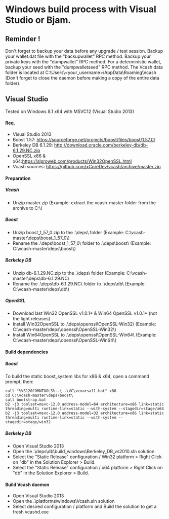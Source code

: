 # Windows build process with Visual Studio or Bjam.
## Reminder !
Don't forget to backup your data before any upgrade / test session.
Backup your wallet.dat file with the "backupwallet" RPC method.
Backup your private keys with the "dumpwallet" RPC method.
For a deterministic wallet, backup your seed with the "dumpwalletseed" RPC method.
The Vcash data folder is located at C:\Users\\<your_username>\AppData\Roaming\Vcash\
(Don't forget to close the daemon before making a copy of the entire data folder).

## Visual Studio
Tested on Windows 8.1 x64 with MSVC12 (Visual Studio 2013)
#### Req.
- Visual Studio 2013
- Boost 1.57: https://sourceforge.net/projects/boost/files/boost/1.57.0/
- Berkeley DB 6.1.29: http://download.oracle.com/berkeley-db/db-6.1.29.NC.zip
- OpenSSL x86 & x64:https://slproweb.com/products/Win32OpenSSL.html
- Vcash sources: https://github.com/xCoreDev/vcash/archive/master.zip

#### Preparation
##### Vcash
- Unzip master.zip (Example: extract the vcash-master folder from the archive to C:\\)

##### Boost
- Unzip boost_1_57_0.zip to the .\deps\ folder (Example: C:\vcash-master\deps\boost_1_57_0\\)
- Rename the .\deps\boost_1_57_0\ folder to .\deps\boost\ (Example: C:\vcash-master\deps\boost\\)

##### Berkeley DB
- Unzip db-6.1.29.NC.zip to the .\deps\ folder (Example: C:\vcash-master\deps\db-6.1.29.NC\\
- Rename the .\deps\db-6.1.29.NC\ folder to .\deps\db\ (Example: C:\vcash-master\deps\db\\)

##### OpenSSL
- Download last Win32 OpenSSL v1.0.1* & Win64 OpenSSL v1.0.1* (not the light releases)
- Install Win32OpenSSL to .\deps\openssl\OpenSSL-Win32\ (Example: C:\vcash-master\deps\openssl\OpenSSL-Win32\\)
- Install Win64OpenSSL to .\deps\openssl\OpenSSL-Win64\ (Example: C:\vcash-master\deps\openssl\OpenSSL-Win64\\)

#### Build dependencies
##### Boost
To build the static boost_system libs for x86 & x64, open a command prompt, then:
```
call "%VS120COMNTOOLS%..\..\VC\vcvarsall.bat" x86
cd C:\vcash-master\deps\boost\
call bootstrap.bat
b2 -j3 toolset=msvc-12.0 address-model=64 architecture=x86 link=static threading=multi runtime-link=static --with-system --stagedir=stage/x64 
b2 -j3 toolset=msvc-12.0 address-model=32 architecture=x86 link=static threading=multi runtime-link=static --with-system --stagedir=stage/win32
```

##### Berkeley DB
- Open Visual Studio 2013
- Open the .\deps\db\build_windows\Berkeley_DB_vs2010.sln solution
- Select the "Static Release" configuration / Win32 platform > Right Click on "db" in the Solution Explorer > Build.
- Select the "Static Release" configuration / x64 platform > Right Click on "db" in the Solution Explorer > Build.

#### Build Vcash daemon
- Open Visual Studio 2013
- Open the .\platforms\windows\Vcash.sln solution
- Select desired configuration / platform and Build the solution to get a fresh vcashd.exe
